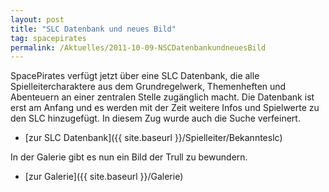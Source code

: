 ```yaml
---
layout: post
title: "SLC Datenbank und neues Bild"
tag: spacepirates
permalink: /Aktuelles/2011-10-09-NSCDatenbankundneuesBild
---
```


SpacePirates verfügt jetzt über eine SLC Datenbank, die alle Spielleitercharaktere aus dem Grundregelwerk, Themenheften und Abenteuern an einer zentralen Stelle zugänglich macht. Die Datenbank ist erst am Anfang und es werden mit der Zeit weitere Infos und Spielwerte zu den SLC hinzugefügt. In diesem Zug wurde auch die Suche verfeinert.

- [zur SLC Datenbank]({{ site.baseurl }}/Spielleiter/Bekannteslc)

In der Galerie gibt es nun ein Bild der Trull zu bewundern.

- [zur Galerie]({{ site.baseurl }}/Galerie)


